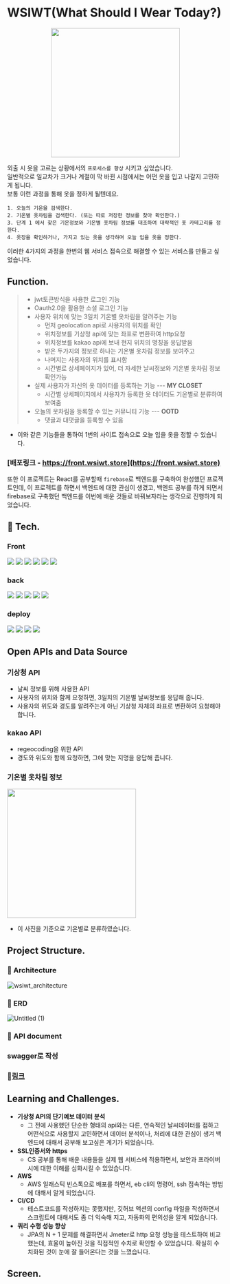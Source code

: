 # WSIWT(What Should I Wear Today?) 
 
<p align="center">
<img src="https://github.com/songeunleee/WSIWT_Spring/assets/80832015/b8406c8d-2c10-437e-9115-168c1171ed02" width="300"/>
</p>

 외출 시 옷을 고르는 상황에서의 ```프로세스를 향상``` 시키고 싶었습니다. 
</br>일반적으로 일교차가 크거나 계절이 막 바뀐 시점에서는 어떤 옷을 입고 나갈지 고민하게 됩니다.</br>
보통 이런 과정을 통해 옷을 정하게 될텐데요.
```
1. 오늘의 기온을 검색한다.
2. 기온별 옷차림을 검색한다. (또는 따로 저장한 정보를 찾아 확인한다.)
3. 단계 1 에서 찾은 기온정보와 기온별 옷차림 정보를 대조하여 대략적인 옷 카테고리를 정한다.
4. 옷장을 확인하거나, 가지고 있는 옷을 생각하며 오늘 입을 옷을 정한다.
```

이러한 4가지의 과정을 한번의 웹 서비스 접속으로 해결할 수 있는 서비스를 만들고 싶었습니다.

## Function.
>- jwt토큰방식을 사용한 로그인 기능
>- Oauth2.0을 활용한 소셜 로그인 기능
>- 사용자 위치에 맞는 3일치 기온별 옷차림을 알려주는 기능
>    - 먼저 geolocation api로 사용자의 위치를 확인
>    - 위치정보를 기상청 api에 맞는 좌표로 변환하여 http요청
>    - 위치정보를 kakao api에 보내 현지 위치의 명칭을 응답받음 
>    - 받은 두가지의 정보로 하나는 기온별 옷차림 정보를 보여주고
>    - 나머지는 사용자의 위치를 표시함
>   - 시간별로 상세페이지가 있어, 더 자세한 날씨정보와 기온별 옷차림 정보 확인가능
>- 실제 사용자가 자신의 옷 데이터를 등록하는 기능 --- **MY CLOSET**
>    - 시간별 상세페이지에서 사용자가 등록한 옷 데이터도 기온별로 분류하여 보여줌
>- 오늘의 옷차림을 등록할 수 있는 커뮤니티 기능 --- **OOTD**
>    - 댓글과 대댓글을 등록할 수 있음

- 이와 같은 기능들을 통하여 1번의 사이트 접속으로 오늘 입을 옷을 정할 수 있습니다.

### [배포링크 - https://front.wsiwt.store](https://front.wsiwt.store)

또한 이 프로젝트는 React를 공부할때 ```firebase```로 백엔드를 구축하여 완성했던 프로젝트인데, 이 프로젝트를 하면서 백엔드에 대한 관심이 생겼고, 백엔드 공부를 하게 되면서 firebase로 구축했던 백엔드를 이번에 배운 것들로 바꿔보자라는 생각으로 진행하게 되었습니다.

## 🔧 Tech.
### Front 
<img src="https://img.shields.io/badge/JavaScript-F7DF1E?style=flat&logo=JavaScript&logoColor=black"/> <img src="https://img.shields.io/badge/React-61DAFB?style=flat&logo=React&logoColor=black"/> 
<img src="https://img.shields.io/badge/HTML-E34F26?style=flat&logo=HTML5&logoColor=black"/>
<img src="https://img.shields.io/badge/Tailwind CSS-06B6D4?style=flat&logo=Tailwind CSS&logoColor=black"/>
<img src="https://img.shields.io/badge/React Query-FF4154?style=flat&logo=React Query&logoColor=black"/>
<img src="https://img.shields.io/badge/Axios-5A29E4?style=flat&logo=axios&logoColor=white"/>
 
#####
### back
<img src="https://img.shields.io/badge/JAVA-FF4119?style=flat&logo=&logoColor=black"/> <img src="https://img.shields.io/badge/Spring Boot-6DB33F?style=flat&logo=Spring Boot&logoColor=black"/> 
<img src="https://img.shields.io/badge/MySQL-4479A1?style=flat&logo=MySQL&logoColor=black"/> 
<img src="https://img.shields.io/badge/Swagger-85EA2D?style=flat&logo=Swagger&logoColor=black"/> 
<img src="https://img.shields.io/badge/Cloudinary-3448C5?style=flat&logo=Cloudinary&logoColor=black"/>

### deploy
<img src="https://img.shields.io/badge/GitHub Action-2088FF?style=flat&logo=githubactions&logoColor=black"/> <img src="https://img.shields.io/badge/Docker-2496ED?style=flat&logo=Docker&logoColor=black"/> 
<img src="https://img.shields.io/badge/AWS Elastic Beanstalk-232F3E?style=flat&logo=amazonaws&logoColor=white"/> 
<img src="https://img.shields.io/badge/Netlify-00C7B7?style=flat&logo=Netlify&logoColor=black"/>

## Open APIs and Data Source
### 기상청 API
- 날씨 정보를 위해 사용한 API
- 사용자의 위치와 함께 요청하면, 3일치의 기온별 날씨정보를 응답해 줍니다.
- 사용자의 위도와 경도를 알려주는게 아닌 기상청 자체의 좌표로 변환하여 요청해야 합니다.
### kakao API
- regeocoding을 위한 API
- 경도와 위도와 함께 요청하면, 그에 맞는 지명을 응답해 줍니다.

### 기온별 옷차림 정보
<img src="https://user-images.githubusercontent.com/80832015/212151074-5078be1b-3794-4534-abb1-5d1513bca1f9.jpg" width='300' />

- 이 사진을 기준으로 기온별로 분류하였습니다.


## Project Structure.
### 📄 Architecture
![wsiwt_architecture](https://github.com/songeunleee/WSIWT_Spring/assets/80832015/04417835-c33c-4dd0-8199-8e16d3271264)

### 📄 ERD
![Untitled (1)](https://github.com/songeunleee/WSIWT_Spring/assets/80832015/c2fbfa1f-9d9e-4b94-8059-44e6240a0dc0)
### 📄 API document

### swagger로 작성  
### 🔗[링크](https://api.wsiwt.store/swagger-ui/) 

## Learning and Challenges.
- **기상청 API의 단기예보 데이터 분석**
    - 그 전에 사용했던 단순한 형태의 api와는 다른, 연속적인 날씨데이터를 접하고 어떤식으로 사용할지 고민하면서 데이터 분석이나, 처리에 대한 관심이 생겨 백엔드에 대해서 공부해 보고싶은 계기가 되었습니다.
- **SSL인증서와 https**
    - CS 공부를 통해 배운 내용들을 실제 웹 서비스에 적용하면서, 보안과 프라이버시에 대한 이해를 심화시킬 수 있었습니다.
- **AWS**
   - AWS 일래스틱 빈스톡으로 배포를 하면서, eb cli의 명령어, ssh 접속하는 방법에 대해서 알게 되었습니다.
- **CI/CD** 
    - 테스트코드를 작성하지는 못했지만, 깃허브 액션의 config 파일을 작성하면서 스크립트에 대해서도 좀 더 익숙해 지고, 자동화의 편의성을 알게 되었습니다.
- **쿼리 수행 성능 향상**
    - JPA의 N + 1 문제를 해결하면서 Jmeter로 http 요청 성능을 테스트하여 비교했는데, 효울이 높아진 것을 직접적인 수치로 확인할 수 있었습니다. 확실히 수치화된 것이 눈에 잘 들어온다는 것을 느꼈습니다.


## Screen.







